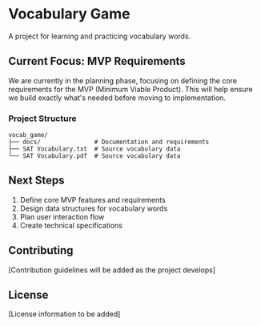 # Vocabulary Game

A project for learning and practicing vocabulary words.

## Current Focus: MVP Requirements

We are currently in the planning phase, focusing on defining the core requirements for the MVP (Minimum Viable Product). This will help ensure we build exactly what's needed before moving to implementation.

### Project Structure

```
vocab_game/
├── docs/               # Documentation and requirements
├── SAT Vocabulary.txt  # Source vocabulary data
└── SAT Vocabulary.pdf  # Source vocabulary data
```

## Next Steps

1. Define core MVP features and requirements
2. Design data structures for vocabulary words
3. Plan user interaction flow
4. Create technical specifications

## Contributing

[Contribution guidelines will be added as the project develops]

## License

[License information to be added] 